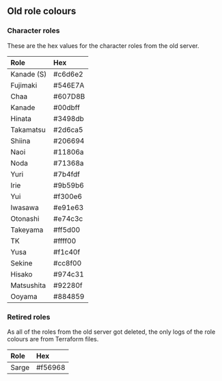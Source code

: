 ## Old role colours

### Character roles

These are the hex values for the character roles from the old server.

Role|Hex
:--|:--
Kanade (S)  |#c6d6e2
Fujimaki    |#546E7A
Chaa        |#607D8B
Kanade      |#00dbff
Hinata      |#3498db
Takamatsu   |#2d6ca5
Shiina      |#206694
Naoi        |#11806a
Noda        |#71368a
Yuri        |#7b4fdf
Irie        |#9b59b6
Yui         |#f300e6
Iwasawa     |#e91e63
Otonashi    |#e74c3c
Takeyama    |#ff5d00
TK          |#ffff00
Yusa        |#f1c40f
Sekine      |#cc8f00
Hisako      |#974c31
Matsushita  |#92280f
Ooyama      |#884859

### Retired roles

As all of the roles from the old server got deleted, the only logs of the role colours are from Terraform files. 

Role|Hex
:--|:--
Sarge     |#f56968